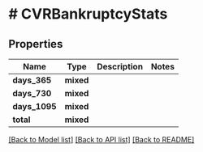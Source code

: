 # # CVRBankruptcyStats

## Properties

Name | Type | Description | Notes
------------ | ------------- | ------------- | -------------
**days_365** | **mixed** |  |
**days_730** | **mixed** |  |
**days_1095** | **mixed** |  |
**total** | **mixed** |  |

[[Back to Model list]](../../README.md#models) [[Back to API list]](../../README.md#endpoints) [[Back to README]](../../README.md)
